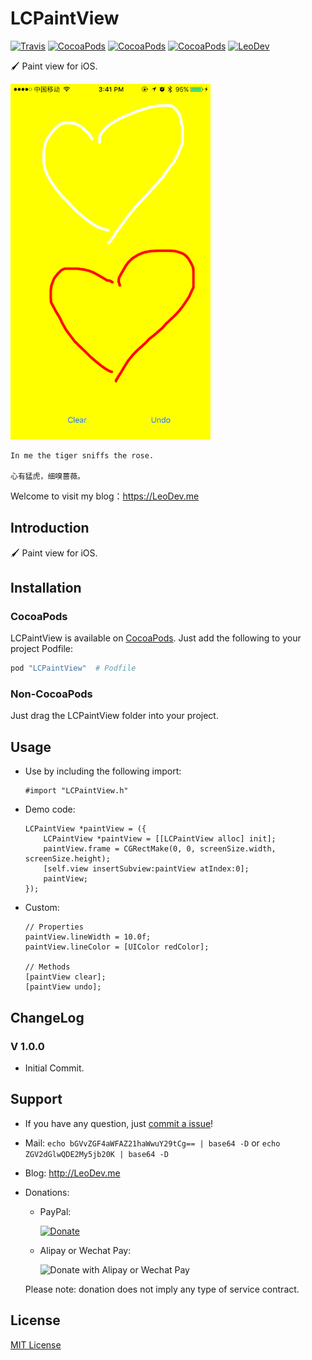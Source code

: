# LCPaintView

[![Travis](https://img.shields.io/travis/iTofu/LCPaintView.svg?style=flat)](https://travis-ci.org/iTofu/LCPaintView)
[![CocoaPods](https://img.shields.io/cocoapods/v/LCPaintView.svg)](http://cocoadocs.org/docsets/LCPaintView)
[![CocoaPods](https://img.shields.io/cocoapods/l/LCPaintView.svg)](https://raw.githubusercontent.com/iTofu/LCPaintView/master/LICENSE)
[![CocoaPods](https://img.shields.io/cocoapods/p/LCPaintView.svg)](http://cocoadocs.org/docsets/LCPaintView)
[![LeoDev](https://img.shields.io/badge/blog-LeoDev.me-brightgreen.svg)](https://leodev.me)

🖌 Paint view for iOS.

<img src="https://raw.githubusercontent.com/iTofu/LCPaintView/master/LCPaintViewDemo.png" alt="LCPaintView" title="LCPaintView" width="320"/>

```
In me the tiger sniffs the rose.

心有猛虎，细嗅蔷薇。
```

Welcome to visit my blog：https://LeoDev.me



## Introduction

🖌 Paint view for iOS.



## Installation

### CocoaPods

LCPaintView is available on [CocoaPods](https://cocoapods.org/). Just add the following to your project Podfile:

```ruby
pod "LCPaintView"  # Podfile
```

### Non-CocoaPods

Just drag the LCPaintView folder into your project.



## Usage

* Use by including the following import:

  ```objc
  #import "LCPaintView.h"
  ```

* Demo code:

  ```objc
  LCPaintView *paintView = ({
      LCPaintView *paintView = [[LCPaintView alloc] init];
      paintView.frame = CGRectMake(0, 0, screenSize.width, screenSize.height);
      [self.view insertSubview:paintView atIndex:0];
      paintView;
  });
  ```

* Custom:

  ```objc
  // Properties
  paintView.lineWidth = 10.0f;
  paintView.lineColor = [UIColor redColor];

  // Methods
  [paintView clear];
  [paintView undo];
  ```


## ChangeLog

### V 1.0.0

* Initial Commit.



## Support

* If you have any question, just [commit a issue](https://github.com/iTofu/LCPaintView/issues/new)!

* Mail: `echo bGVvZGF4aWFAZ21haWwuY29tCg== | base64 -D` or `echo ZGV2dGlwQDE2My5jb20K | base64 -D`

* Blog: http://LeoDev.me

* Donations:

  * PayPal:
  
    [![Donate](https://www.paypalobjects.com/en_US/i/btn/btn_donate_SM.gif)](https://www.paypal.com/cgi-bin/webscr?cmd=_donations&business=leodaxia@gmail.com&item_name=Support%20Leo)
  
  * Alipay or Wechat Pay:
  
    <img src="https://cdnqiniu.leodev.me/donate.png" alt="Donate with Alipay or Wechat Pay" title="Donate with Alipay or Wechat Pay" width="320"/>
    
  Please note: donation does not imply any type of service contract.


## License

[MIT License](https://opensource.org/licenses/MIT)
